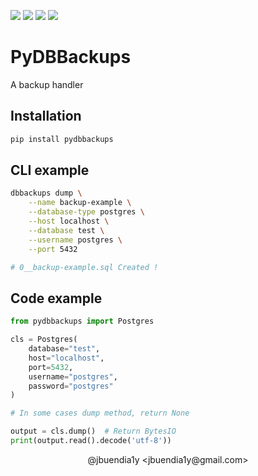 <a href="https://github.com/jbuendia1y/pydbbackups/blob/main/LICENSE"><img src="https://img.shields.io/github/license/jbuendia1y/pydbbackups"></a>
<a href="https://pypi.org/project/pydbbackups/"><img src="https://img.shields.io/pypi/v/pydbbackups"></a>
<a href="https://pypi.org/project/pydbbackups/"><img src="https://img.shields.io/pypi/dw/pydbbackups"></a>
<a href="https://github.com/pylint-dev/pylint"><img src="https://img.shields.io/badge/linting-pylint-yellowgreen"></a>

# PyDBBackups

A backup handler

## Installation

```bash
pip install pydbbackups
```

## CLI example

```bash
dbbackups dump \
    --name backup-example \
    --database-type postgres \
    --host localhost \
    --database test \
    --username postgres \
    --port 5432

# 0__backup-example.sql Created !
```

## Code example

```python
from pydbbackups import Postgres

cls = Postgres(
    database="test",
    host="localhost",
    port=5432,
    username="postgres",
    password="postgres"
)

# In some cases dump method, return None

output = cls.dump()  # Return BytesIO
print(output.read().decode('utf-8'))

```

<p align="center">@jbuendia1y &#60;jbuendia1y@gmail.com&#62;</p>